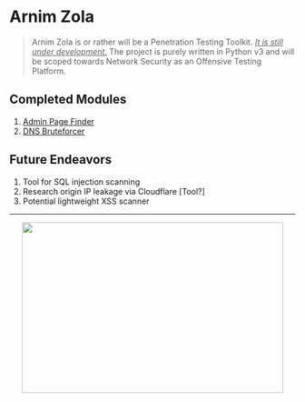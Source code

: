 # Arnim Zola
> Arnim Zola is or rather will be a Penetration Testing Toolkit. <u>*It is still under development.*</u> The project is purely written in Python v3 and will be scoped towards Network Security as an Offensive Testing Platform.

## Completed Modules

1. [Admin Page Finder](https://github.com/krampus-nuggets/arnim-zola/blob/master/src/modules/findAdmin.py)
2. [DNS Bruteforcer](https://github.com/krampus-nuggets/arnim-zola/blob/master/src/modules/brutusDNS.py)

## Future Endeavors

1. Tool for SQL injection scanning
2. Research origin IP leakage via Cloudflare [Tool?]
3. Potential lightweight XSS scanner

---
<p align="center">
	<img width="460" height="300" src="https://zdcohumppa-github-resources.s3.us-east-2.amazonaws.com/arnim-zola/ralphDanger.gif" />
</p>
